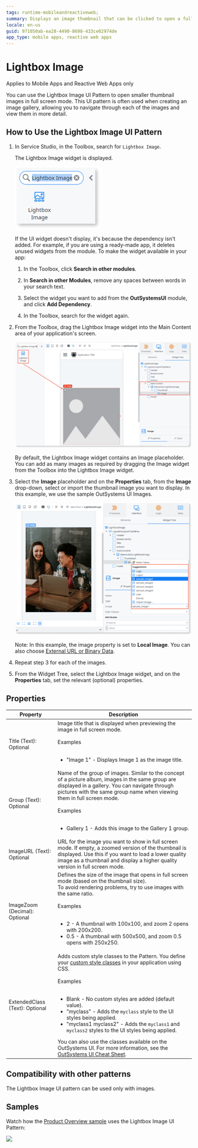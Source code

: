 ```yaml
---
tags: runtime-mobileandreactiveweb;  
summary: Displays an image thumbnail that can be clicked to open a fullscreen image.
locale: en-us
guid: 971050ab-ea28-4490-8698-433ce02974de
app_type: mobile apps, reactive web apps
---
```


# Lightbox Image

<div class="info" markdown="1">

Applies to Mobile Apps and Reactive Web Apps only

</div>

You can use the Lightbox Image UI Pattern to open smaller thumbnail images in full screen mode. This UI pattern is often used when creating an image gallery, allowing you to navigate through each of the images and view them in more detail.

## How to Use the Lightbox Image UI Pattern

1. In Service Studio, in the Toolbox, search for `Lightbox Image`.

    The Lightbox Image widget is displayed.

    ![](images/lightboxmob-image-1.png)

    If the UI widget doesn't display, it's because the dependency isn't added. For example, if you are using a ready-made app, it deletes unused widgets from the module. To make the widget available in your app:

    1. In the Toolbox, click **Search in other modules**.

    1. In **Search in other Modules**, remove any spaces between words in your search text.
    
    1. Select the widget you want to add from the **OutSystemsUI** module, and click **Add Dependency**. 
    
    1. In the Toolbox, search for the widget again.

1. From the Toolbox, drag the Lightbox Image widget into the Main Content area of your application's screen.

      ![](images/lightboxmob-image-2.png)

      By default, the Lightbox Image widget contains an Image placeholder. You can add as many images as required by dragging the Image widget from the Toolbox into the Lightbox Image widget.

1. Select the **Image** placeholder and on the **Properties** tab, from the **Image** drop-down, select or import the thumbnail image you want to display. In this example, we use the sample OutSystems UI Images.
    
    ![](images/lightboxmob-image-3.png)

    Note: In this example, the image property is set to **Local Image**. You can also choose [External URL or Binary Data](../../../image/display-image.md).

1. Repeat step 3 for each of the images.

1. From the Widget Tree, select the Lightbox Image widget, and on the **Properties** tab, set the relevant (optional) properties.

## Properties

**Property** |  **Description** |  
---|---| 
Title (Text): Optional | Image title that is displayed when previewing the image in full screen mode.<br/><br/>Examples<br/><br/><ul><li>"Image 1" - Displays Image 1 as the image title.</li></ul> | 
Group (Text): Optional | Name of the group of images. Similar to the concept of a picture album, images in the same group are displayed in a gallery. You can navigate through pictures with the same group name when viewing them in full screen mode.<br/><br/>Examples<br/><br/><ul><li>Gallery 1 - Adds this image to the Gallery 1 group.</li></ul> |  
ImageURL (Text): Optional | URL for the image you want to show in full screen mode. If empty, a zoomed version of the thumbnail is displayed. Use this if you want to load a lower quality image as a thumbnail and display a higher quality version in full screen mode. |  
ImageZoom (Decimal): Optional | Defines the size of the image that opens in full screen mode (based on the thumbnail size).<br/>To avoid rendering problems, try to use images with the same ratio.<br/><br/>Examples<br/><br/><ul><li>2 - A thumbnail with 100x100, and zoom 2 opens with 200x200.</li><li>0.5 - A thumbnail with 500x500, and zoom 0.5 opens with 250x250.</li></ul> |  
ExtendedClass (Text): Optional | Adds custom style classes to the Pattern. You define your [custom style classes](../../../look-feel/css.md) in your application using CSS.<br/><br/>Examples<br/><br/><ul><li>Blank - No custom styles are added (default value). </li><li>"myclass" - Adds the ``myclass`` style to the UI styles being applied.</li><li>"myclass1 myclass2" - Adds the ``myclass1`` and ``myclass2`` styles to the UI styles being applied.</li></ul>You can also use the classes available on the OutSystems UI. For more information, see the [OutSystems UI Cheat Sheet](https://outsystemsui.outsystems.com/OutSystemsUIWebsite/CheatSheet). |

## Compatibility with other patterns

The Lightbox Image UI pattern can be used only with images.

## Samples

Watch how the [Product Overview sample](https://silkui.outsystems.com/Samples_Mobile.aspx#Mobile_Details-Samples_ProductOverview) uses the Lightbox Image UI Pattern:

![](images/Sample_LightBoxImage.gif)
